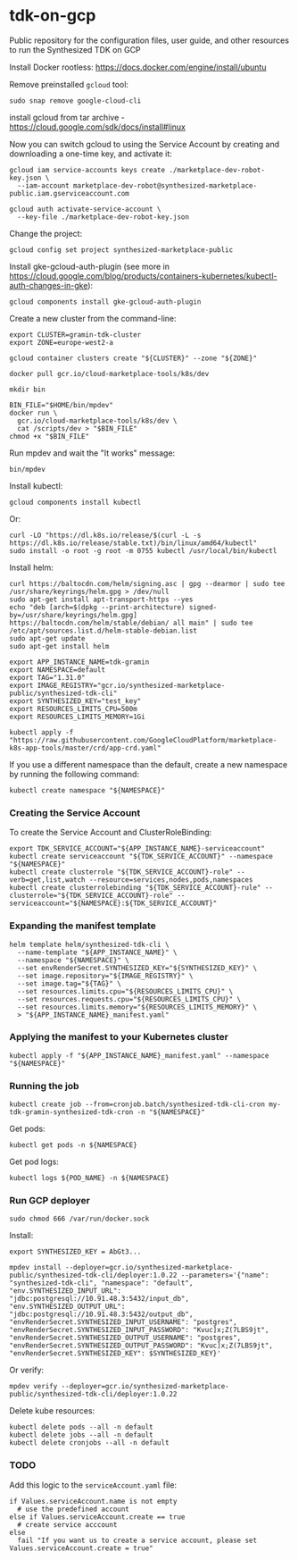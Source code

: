 # tdk-on-gcp
Public repository for the configuration files, user guide, and other resources to run the Synthesized TDK on GCP



Install Docker rootless: https://docs.docker.com/engine/install/ubuntu

Remove preinstalled `gcloud` tool:
```
sudo snap remove google-cloud-cli
```

install gcloud from tar archive - https://cloud.google.com/sdk/docs/install#linux


Now you can switch gcloud to using the Service Account by creating and downloading a one-time key, and activate it:
```
gcloud iam service-accounts keys create ./marketplace-dev-robot-key.json \
  --iam-account marketplace-dev-robot@synthesized-marketplace-public.iam.gserviceaccount.com

gcloud auth activate-service-account \
  --key-file ./marketplace-dev-robot-key.json
```

Change the project:
```
gcloud config set project synthesized-marketplace-public
```

Install gke-gcloud-auth-plugin (see more in https://cloud.google.com/blog/products/containers-kubernetes/kubectl-auth-changes-in-gke):
```
gcloud components install gke-gcloud-auth-plugin
```


Create a new cluster from the command-line:
```
export CLUSTER=gramin-tdk-cluster
export ZONE=europe-west2-a

gcloud container clusters create "${CLUSTER}" --zone "${ZONE}"
```



```
docker pull gcr.io/cloud-marketplace-tools/k8s/dev

mkdir bin

BIN_FILE="$HOME/bin/mpdev"
docker run \
  gcr.io/cloud-marketplace-tools/k8s/dev \
  cat /scripts/dev > "$BIN_FILE"
chmod +x "$BIN_FILE"
```

Run mpdev and wait the "It works" message:
```
bin/mpdev
```


Install kubectl:
```
gcloud components install kubectl
```

Or:
```
curl -LO "https://dl.k8s.io/release/$(curl -L -s https://dl.k8s.io/release/stable.txt)/bin/linux/amd64/kubectl"
sudo install -o root -g root -m 0755 kubectl /usr/local/bin/kubectl
```


Install helm:
```
curl https://baltocdn.com/helm/signing.asc | gpg --dearmor | sudo tee /usr/share/keyrings/helm.gpg > /dev/null
sudo apt-get install apt-transport-https --yes
echo "deb [arch=$(dpkg --print-architecture) signed-by=/usr/share/keyrings/helm.gpg] https://baltocdn.com/helm/stable/debian/ all main" | sudo tee /etc/apt/sources.list.d/helm-stable-debian.list
sudo apt-get update
sudo apt-get install helm
```



```
export APP_INSTANCE_NAME=tdk-gramin
export NAMESPACE=default
export TAG="1.31.0"
export IMAGE_REGISTRY="gcr.io/synthesized-marketplace-public/synthesized-tdk-cli"
export SYNTHESIZED_KEY="test_key"
export RESOURCES_LIMITS_CPU=500m
export RESOURCES_LIMITS_MEMORY=1Gi
```

```
kubectl apply -f "https://raw.githubusercontent.com/GoogleCloudPlatform/marketplace-k8s-app-tools/master/crd/app-crd.yaml"
```


If you use a different namespace than the default, create a new namespace by running the following command:
```
kubectl create namespace "${NAMESPACE}"
```

### Creating the Service Account

To create the Service Account and ClusterRoleBinding:
```
export TDK_SERVICE_ACCOUNT="${APP_INSTANCE_NAME}-serviceaccount"
kubectl create serviceaccount "${TDK_SERVICE_ACCOUNT}" --namespace "${NAMESPACE}"
kubectl create clusterrole "${TDK_SERVICE_ACCOUNT}-role" --verb=get,list,watch --resource=services,nodes,pods,namespaces
kubectl create clusterrolebinding "${TDK_SERVICE_ACCOUNT}-rule" --clusterrole="${TDK_SERVICE_ACCOUNT}-role" --serviceaccount="${NAMESPACE}:${TDK_SERVICE_ACCOUNT}"
```



### Expanding the manifest template

```
helm template helm/synthesized-tdk-cli \
  --name-template "${APP_INSTANCE_NAME}" \
  --namespace "${NAMESPACE}" \
  --set envRenderSecret.SYNTHESIZED_KEY="${SYNTHESIZED_KEY}" \
  --set image.repository="${IMAGE_REGISTRY}" \
  --set image.tag="${TAG}" \
  --set resources.limits.cpu="${RESOURCES_LIMITS_CPU}" \
  --set resources.requests.cpu="${RESOURCES_LIMITS_CPU}" \
  --set resources.limits.memory="${RESOURCES_LIMITS_MEMORY}" \
  > "${APP_INSTANCE_NAME}_manifest.yaml"
```


### Applying the manifest to your Kubernetes cluster

```
kubectl apply -f "${APP_INSTANCE_NAME}_manifest.yaml" --namespace "${NAMESPACE}"
```


### Running the job

```
kubectl create job --from=cronjob.batch/synthesized-tdk-cli-cron my-tdk-gramin-synthesized-tdk-cron -n "${NAMESPACE}"
```

Get pods:
```
kubectl get pods -n ${NAMESPACE}
```

Get pod logs:
```
kubectl logs ${POD_NAME} -n ${NAMESPACE}
```


### Run GCP deployer

```
sudo chmod 666 /var/run/docker.sock
```

Install:
```shell
export SYNTHESIZED_KEY = AbGt3...

mpdev install --deployer=gcr.io/synthesized-marketplace-public/synthesized-tdk-cli/deployer:1.0.22 --parameters='{"name": "synthesized-tdk-cli", "namespace": "default", "env.SYNTHESIZED_INPUT_URL": "jdbc:postgresql://10.91.48.3:5432/input_db", "env.SYNTHESIZED_OUTPUT_URL": "jdbc:postgresql://10.91.48.3:5432/output_db", "envRenderSecret.SYNTHESIZED_INPUT_USERNAME": "postgres", "envRenderSecret.SYNTHESIZED_INPUT_PASSWORD": "Kvuc]x;Z(7LBS9jt", "envRenderSecret.SYNTHESIZED_OUTPUT_USERNAME": "postgres", "envRenderSecret.SYNTHESIZED_OUTPUT_PASSWORD": "Kvuc]x;Z(7LBS9jt", "envRenderSecret.SYNTHESIZED_KEY": $SYNTHESIZED_KEY}'
```

Or verify:
```shell
mpdev verify --deployer=gcr.io/synthesized-marketplace-public/synthesized-tdk-cli/deployer:1.0.22
```

Delete kube resources:
```
kubectl delete pods --all -n default
kubectl delete jobs --all -n default
kubectl delete cronjobs --all -n default
```


### TODO

Add this logic to the `serviceAccount.yaml` file:
```shell
if Values.serviceAccount.name is not empty
  # use the predefined account
else if Values.serviceAccount.create == true
  # create service acccount
else
  fail "If you want us to create a service account, please set Values.serviceAccount.create = true"
```
